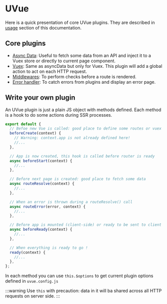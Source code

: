 # UVue

Here is a quick presentation of core UVue plugins. They are described in
[usage](/guide/usage.html) section of this documentation.

## Core plugins

- [Async Data](/guide/usage.html#async-data): Useful to fetch some data from an API and inject it
  to a Vuex store or directly to current page component.
- [Vuex](/guide/usage.html#vuex): Same as asyncData but only for Vuex. This plugin will add a global
  action to act on each HTTP request.
- [Middlewares](/guide/usage.html#middlewares): To perform checks before a route is rendered.
- [Error handler](/guide/usage.html#error-handler): To catch errors from plugins and display an error
  page.

## Write your own plugin

An UVue plugin is just a plain JS object with methods defined. Each method is a hook
to do some actions during SSR processes.

```js
export default {
  // Befoe new Vue is called: good place to define some routes or vuex modules
  beforeCreate(context) {
    // Warning: context.app is not already defined here!
    //...
  },

  // App is now created, this hook is called before router is ready
  async beforeStart(context) {
    //...
  },

  // Before next page is created: good place to fetch some data
  async routeResolve(context) {
    //...
  },

  // When an error is thrown during a routeResolve() call
  async routeError(error, context) {
    //...
  },

  // Before app is mounted (client-side) or ready to be sent to client (server-side)
  async beforeReady(context) {
    //...
  },

  // When everything is ready to go !
  ready(context) {
    //...
  },
};
```

In each method you can use `this.$options` to get current plugin options defined in `uvue.config.js`

:::warning
Use `this` with precaution: data in it will ba shared across all
HTTP requests on server side.
:::
